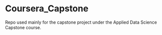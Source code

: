 # Coursera_Capstone
 Repo used mainly for the capstone project under the Applied Data Science Capstone course.
